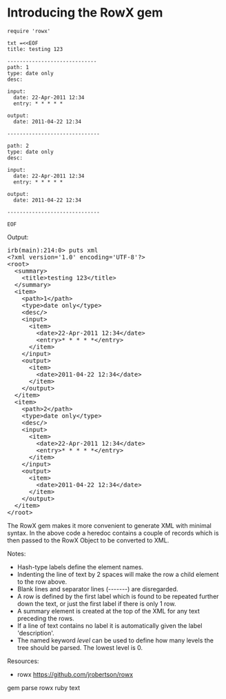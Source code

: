 # Introducing the RowX gem

    require 'rowx'

    txt =<<EOF
    title: testing 123

    -----------------------------
    path: 1
    type: date only
    desc:

    input:
      date: 22-Apr-2011 12:34
      entry: * * * * *

    output:
      date: 2011-04-22 12:34

    ------------------------------

    path: 2
    type: date only
    desc:

    input:
      date: 22-Apr-2011 12:34
      entry: * * * * *

    output:
      date: 2011-04-22 12:34

    ------------------------------

    EOF



Output:

<pre>
irb(main):214:0&gt; puts xml
&lt;?xml version='1.0' encoding='UTF-8'?&gt;
&lt;root&gt;
  &lt;summary&gt;
    &lt;title&gt;testing 123&lt;/title&gt;
  &lt;/summary&gt;
  &lt;item&gt;
    &lt;path&gt;1&lt;/path&gt;
    &lt;type&gt;date only&lt;/type&gt;
    &lt;desc/&gt;
    &lt;input&gt;
      &lt;item&gt;
        &lt;date&gt;22-Apr-2011 12:34&lt;/date&gt;
        &lt;entry&gt;* * * * *&lt;/entry&gt;
      &lt;/item&gt;
    &lt;/input&gt;
    &lt;output&gt;
      &lt;item&gt;
        &lt;date&gt;2011-04-22 12:34&lt;/date&gt;
      &lt;/item&gt;
    &lt;/output&gt;
  &lt;/item&gt;
  &lt;item&gt;
    &lt;path&gt;2&lt;/path&gt;
    &lt;type&gt;date only&lt;/type&gt;
    &lt;desc/&gt;
    &lt;input&gt;
      &lt;item&gt;
        &lt;date&gt;22-Apr-2011 12:34&lt;/date&gt;
        &lt;entry&gt;* * * * *&lt;/entry&gt;
      &lt;/item&gt;
    &lt;/input&gt;
    &lt;output&gt;
      &lt;item&gt;
        &lt;date&gt;2011-04-22 12:34&lt;/date&gt;
      &lt;/item&gt;
    &lt;/output&gt;
  &lt;/item&gt;
&lt;/root&gt;
</pre>

The RowX gem makes it more convenient to generate XML with minimal syntax.  In the above code a heredoc contains a couple of records which is then passed to the RowX Object to be converted to XML.

Notes:

 * Hash-type labels define the element names.
 * Indenting the line of text by 2 spaces will make the row a child element to the row above.
 * Blank lines and separator lines (-------) are disregarded.
 * A row is defined by the first label which is found to be repeated further down the text, or just the first label if there is only 1 row.
 * A summary element is created at the top of the XML for any text preceding the rows.
 * If a line of text contains no label it is automatically given the label 'description'.
 * The named keyword *level* can be used to define how many levels the tree should be parsed. The lowest level is 0.

Resources:

* rowx https://github.com/jrobertson/rowx

gem parse rowx ruby text
